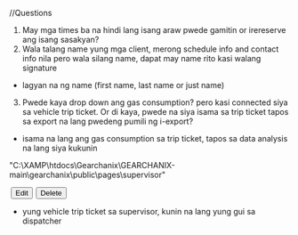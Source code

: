 //Questions

1. May mga times ba na hindi lang isang araw pwede gamitin or irereserve ang isang sasakyan?
2. Wala talang name yung mga client, merong schedule info and contact info nila pero wala silang name, dapat may name rito kasi walang signature
- lagyan na ng name (first name, last name or just name)
3. Pwede kaya drop down ang gas consumption? pero kasi connected siya sa vehicle trip ticket. Or di kaya, pwede na siya isama sa trip ticket tapos sa export na lang pwedeng pumili ng i-export?
- isama na lang ang gas consumption sa trip ticket, tapos sa data analysis na lang siya kukunin

"C:\XAMP\htdocs\Gearchanix\GEARCHANIX-main\gearchanix\public\pages\supervisor"
<td><button class="btn btn-primary" type="button" style="margin-left: 3px;margin-right: 3px;">Edit</button><button class="btn btn-danger" type="button" style="margin-left: 3px;margin-right: 3px;">Delete</button></td>

- yung vehicle trip ticket sa supervisor, kunin na lang yung gui sa dispatcher